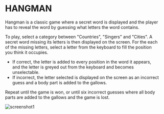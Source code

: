 # HANGMAN 

Hangman is a classic game where a secret word is displayed and the player has to reveal the word by guessing what letters the word contains. 

To play, select a category between "Countries", "Singers" and "Cities". A secret word missing its letters is then displayed on the screen. For the each of the missing letters, select a letter from the keyboard to fill the position you think it occupies. 
* If correct, the letter is added to every position in the word it appears, and the letter is greyed out from the keyboard and becomes unselectable. 
* If incorrect, the letter selected is displayed on the screen as an incorrect guess and a body part is added to the gallows.

Repeat until the game is won, or until six incorrect guesses where all body parts are added to the gallows and the game is lost. 

![screenshot1](https://i.imgur.com/1rccZ4q.jpg)